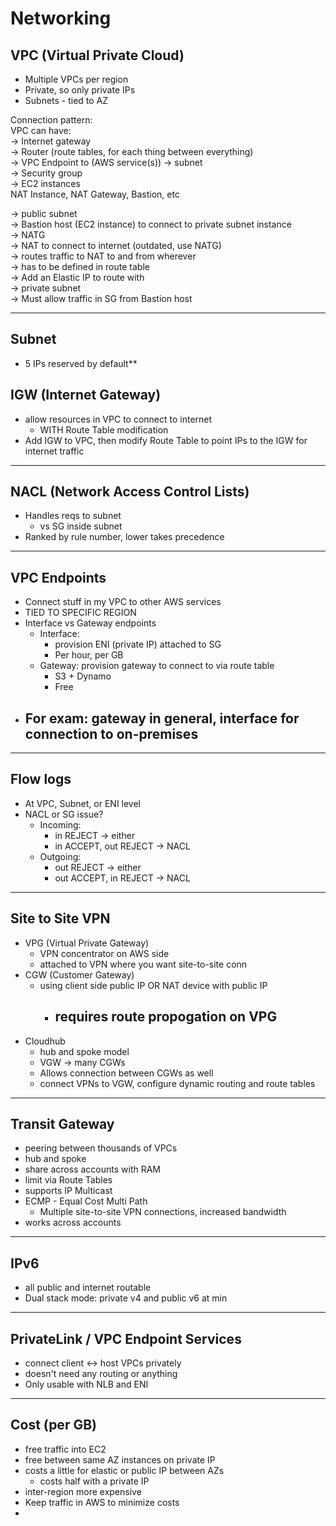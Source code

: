 # Networking

## VPC (Virtual Private Cloud)
- Multiple VPCs per region
- Private, so only private IPs
- Subnets - tied to AZ

Connection pattern:  
VPC can have:  
-> Internet gateway  
-> Router (route tables, for each thing between everything)  
-> VPC Endpoint to (AWS service(s))
-> subnet  
    -> Security group  
    -> EC2 instances  
        NAT Instance, NAT Gateway, Bastion, etc  

-> public subnet  
    -> Bastion host (EC2 instance) to connect to private subnet instance  
    -> NATG  
    -> NAT to connect to internet (outdated, use NATG)  
        -> routes traffic to NAT to and from wherever  
        -> has to be defined in route table  
        -> Add an Elastic IP to route with  
-> private subnet  
    -> Must allow traffic in SG from Bastion host  


---

## Subnet
- 5 IPs reserved by default**

## IGW (Internet Gateway)
- allow resources in VPC to connect to internet
  - WITH Route Table modification
- Add IGW to VPC, then modify Route Table to point IPs to the IGW for internet traffic

---

## NACL (Network Access Control Lists)
- Handles reqs to subnet
  - vs SG inside subnet
- Ranked by rule number, lower takes precedence

---

## VPC Endpoints
- Connect stuff in my VPC to other AWS services
- TIED TO SPECIFIC REGION
- Interface vs Gateway endpoints
  - Interface:
    - provision ENI (private IP) attached to SG
    - Per hour, per GB
  - Gateway: provision gateway to connect to via route table
    - S3 + Dynamo
    - Free
- ## For exam: gateway in general, interface for connection to on-premises

---

## Flow logs
- At VPC, Subnet, or ENI level 
- NACL or SG issue?
  - Incoming:
    - in REJECT -> either
    - in ACCEPT, out REJECT -> NACL
  - Outgoing:
    - out REJECT -> either
    - out ACCEPT, in REJECT -> NACL

---

## Site to Site VPN
- VPG (Virtual Private Gateway)
  - VPN concentrator on AWS side
  - attached to VPN where you want site-to-site conn
- CGW (Customer Gateway)
  - using client side public IP OR NAT device with public IP
    - ## requires route propogation on VPG
- Cloudhub
  - hub and spoke model
  - VGW -> many CGWs
  - Allows connection between CGWs as well
  - connect VPNs to VGW, configure dynamic routing and route tables

---

## Transit Gateway
- peering between thousands of VPCs
- hub and spoke
- share across accounts with RAM
- limit via Route Tables
- supports IP Multicast
- ECMP - Equal Cost Multi Path
  - Multiple site-to-site VPN connections, increased bandwidth
- works across accounts

---

## IPv6
- all public and internet routable
- Dual stack mode: private v4 and public v6 at min

---

## PrivateLink / VPC Endpoint Services
- connect client <-> host VPCs privately
- doesn't need any routing or anything
- Only usable with NLB and ENI

---

## Cost (per GB)
- free traffic into EC2
- free between same AZ instances on private IP
- costs a little for elastic or public IP between AZs
  - costs half with a private IP
- inter-region more expensive
- Keep traffic in AWS to minimize costs
- 

